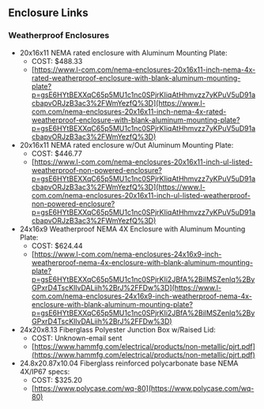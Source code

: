 ## Enclosure Links
### Weatherproof Enclosures
* 20x16x11 NEMA rated enclosure with Aluminum Mounting Plate:
	* COST: $488.33
	* [https://www.l-com.com/nema-enclosures-20x16x11-inch-nema-4x-rated-weatherproof-enclosure-with-blank-aluminum-mounting-plate?p=gsE6HYtBEXXqC65p5MU1c1nc0SPjrKIiqAtHhmvzz7yKPuV5uD91acbapvORJzB3ac3%2FWmYezfQ%3D](https://www.l-com.com/nema-enclosures-20x16x11-inch-nema-4x-rated-weatherproof-enclosure-with-blank-aluminum-mounting-plate?p=gsE6HYtBEXXqC65p5MU1c1nc0SPjrKIiqAtHhmvzz7yKPuV5uD91acbapvORJzB3ac3%2FWmYezfQ%3D)
* 20x16x11 NEMA rated enclosure w/Out Aluminum Mounting Plate:
	* COST: $446.77
	* [https://www.l-com.com/nema-enclosures-20x16x11-inch-ul-listed-weatherproof-non-powered-enclosure?p=gsE6HYtBEXXqC65p5MU1c1nc0SPjrKIiqAtHhmvzz7yKPuV5uD91acbapvORJzB3ac3%2FWmYezfQ%3D](https://www.l-com.com/nema-enclosures-20x16x11-inch-ul-listed-weatherproof-non-powered-enclosure?p=gsE6HYtBEXXqC65p5MU1c1nc0SPjrKIiqAtHhmvzz7yKPuV5uD91acbapvORJzB3ac3%2FWmYezfQ%3D)
* 24x16x9 Weatherproof NEMA 4X Enclosure with Aluminum Mounting Plate:
	* COST: $624.44
	* [https://www.l-com.com/nema-enclosures-24x16x9-inch-weatherproof-nema-4x-enclosure-with-blank-aluminum-mounting-plate?p=gsE6HYtBEXXqC65p5MU1c1nc0SPjrKIi2JBfA%2BilMSZenlq%2ByGPxrD4TscKIlvDALiih%2BrJ%2FFDw%3D](https://www.l-com.com/nema-enclosures-24x16x9-inch-weatherproof-nema-4x-enclosure-with-blank-aluminum-mounting-plate?p=gsE6HYtBEXXqC65p5MU1c1nc0SPjrKIi2JBfA%2BilMSZenlq%2ByGPxrD4TscKIlvDALiih%2BrJ%2FFDw%3D)
* 24x20x8.13 Fiberglass Polyester Junction Box w/Raised Lid:
	* COST: Unknown-email sent
	* [https://www.hammfg.com/electrical/products/non-metallic/pjrt.pdf](https://www.hammfg.com/electrical/products/non-metallic/pjrt.pdf)
* 24.8x20.87x10.04 Fiberglass reinforced polycarbonate base NEMA 4X/IP67 specs:
	* COST: $325.20
	* [https://www.polycase.com/wq-80](https://www.polycase.com/wq-80)